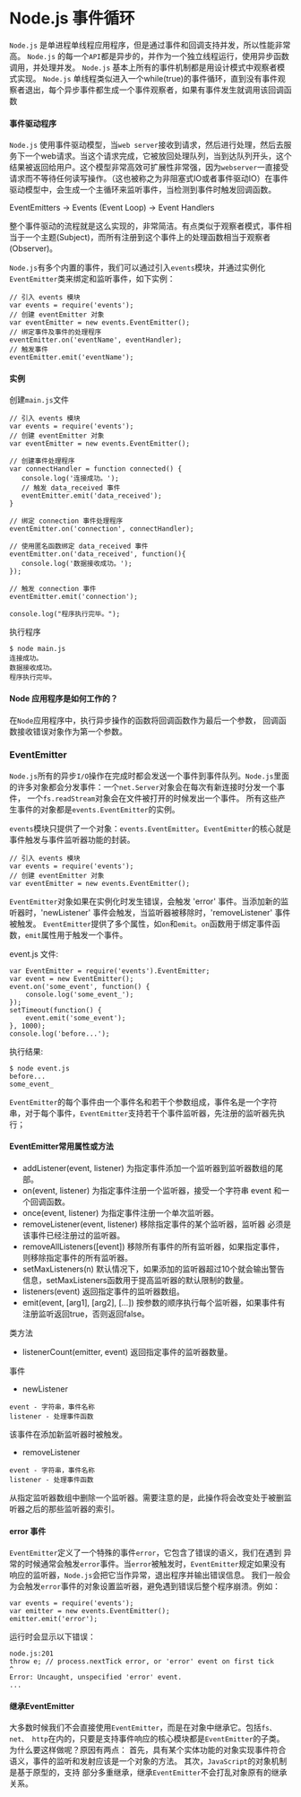 # Node.js 事件循环

`Node.js` 是单进程单线程应用程序，但是通过事件和回调支持并发，所以性能非常高。
`Node.js` 的每一个`API`都是异步的，并作为一个独立线程运行，使用异步函数调用，并处理并发。
`Node.js` 基本上所有的事件机制都是用设计模式中观察者模式实现。
`Node.js` 单线程类似进入一个while(true)的事件循环，直到没有事件观察者退出，每个异步事件都生成一个事件观察者，如果有事件发生就调用该回调函数

#### 事件驱动程序
`Node.js` 使用事件驱动模型，当`web server`接收到请求，然后进行处理，然后去服务下一个web请求。当这个请求完成，它被放回处理队列，当到达队列开头，这个结果被返回给用户。这个模型非常高效可扩展性非常强，因为`webserver`一直接受请求而不等待任何读写操作。（这也被称之为非阻塞式IO或者事件驱动IO）在事件驱动模型中，会生成一个主循环来监听事件，当检测到事件时触发回调函数。

EventEmitters -> Events (Event Loop) -> Event Handlers

整个事件驱动的流程就是这么实现的，非常简洁。有点类似于观察者模式，事件相当于一个主题(Subject)，而所有注册到这个事件上的处理函数相当于观察者(Observer)。

`Node.js`有多个内置的事件，我们可以通过引入`events`模块，并通过实例化`EventEmitter`类来绑定和监听事件，如下实例：
```
// 引入 events 模块
var events = require('events');
// 创建 eventEmitter 对象
var eventEmitter = new events.EventEmitter();
// 绑定事件及事件的处理程序
eventEmitter.on('eventName', eventHandler);
// 触发事件
eventEmitter.emit('eventName');
```
#### 实例

创建`main.js`文件
```
// 引入 events 模块
var events = require('events');
// 创建 eventEmitter 对象
var eventEmitter = new events.EventEmitter();

// 创建事件处理程序
var connectHandler = function connected() {
   console.log('连接成功。');
   // 触发 data_received 事件 
   eventEmitter.emit('data_received');
}

// 绑定 connection 事件处理程序
eventEmitter.on('connection', connectHandler);
 
// 使用匿名函数绑定 data_received 事件
eventEmitter.on('data_received', function(){
   console.log('数据接收成功。');
});

// 触发 connection 事件 
eventEmitter.emit('connection');

console.log("程序执行完毕。");
```
执行程序
```
$ node main.js
连接成功。
数据接收成功。
程序执行完毕。
```
#### Node 应用程序是如何工作的？
在`Node`应用程序中，执行异步操作的函数将回调函数作为最后一个参数， 回调函数接收错误对象作为第一个参数。

### EventEmitter

`Node.js`所有的异步`I/O`操作在完成时都会发送一个事件到事件队列。`Node.js`里面的许多对象都会分发事件：一个`net.Server`对象会在每次有新连接时分发一个事件， 一个`fs.readStream`对象会在文件被打开的时候发出一个事件。 所有这些产生事件的对象都是`events.EventEmitter`的实例。

`events`模块只提供了一个对象：`events.EventEmitter`。`EventEmitter`的核心就是事件触发与事件监听器功能的封装。
```
// 引入 events 模块
var events = require('events');
// 创建 eventEmitter 对象
var eventEmitter = new events.EventEmitter();
```

`EventEmitter`对象如果在实例化时发生错误，会触发 'error' 事件。当添加新的监听器时，'newListener' 事件会触发，当监听器被移除时，'removeListener' 事件被触发。
`EventEmitter`提供了多个属性，如`on`和`emit`。`on`函数用于绑定事件函数，`emit`属性用于触发一个事件。

event.js 文件:
```
var EventEmitter = require('events').EventEmitter; 
var event = new EventEmitter(); 
event.on('some_event', function() { 
    console.log('some_event_'); 
}); 
setTimeout(function() { 
    event.emit('some_event'); 
}, 1000); 
console.log('before...');
```
执行结果:
```
$ node event.js 
before...
some_event_
```

`EventEmitter`的每个事件由一个事件名和若干个参数组成，事件名是一个字符串，对于每个事件，`EventEmitter`支持若干个事件监听器，先注册的监听器先执行；

#### EventEmitter常用属性或方法

- addListener(event, listener)    为指定事件添加一个监听器到监听器数组的尾部。
- on(event, listener)     为指定事件注册一个监听器，接受一个字符串 event 和一个回调函数。
- once(event, listener)     为指定事件注册一个单次监听器。
- removeListener(event, listener)       移除指定事件的某个监听器，监听器 必须是该事件已经注册过的监听器。
- removeAllListeners([event])       移除所有事件的所有监听器，如果指定事件，则移除指定事件的所有监听器。
- setMaxListeners(n)    默认情况下，如果添加的监听器超过10个就会输出警告信息，setMaxListeners函数用于提高监听器的默认限制的数量。
- listeners(event)    返回指定事件的监听器数组。
- emit(event, [arg1], [arg2], [...])    按参数的顺序执行每个监听器，如果事件有注册监听返回true，否则返回false。

类方法
- listenerCount(emitter, event)     返回指定事件的监听器数量。

事件
- newListener
```
event - 字符串，事件名称
listener - 处理事件函数
```
该事件在添加新监听器时被触发。
- removeListener
```
event - 字符串，事件名称
listener - 处理事件函数
```
从指定监听器数组中删除一个监听器。需要注意的是，此操作将会改变处于被删监听器之后的那些监听器的索引。

#### error 事件
`EventEmitter`定义了一个特殊的事件`error`，它包含了错误的语义，我们在遇到 异常的时候通常会触发`error`事件。当`error`被触发时，`EventEmitter`规定如果没有响应的监听器，`Node.js`会把它当作异常，退出程序并输出错误信息。
我们一般会为会触发`error`事件的对象设置监听器，避免遇到错误后整个程序崩溃。例如：
```
var events = require('events'); 
var emitter = new events.EventEmitter(); 
emitter.emit('error');
```
运行时会显示以下错误：
```
node.js:201 
throw e; // process.nextTick error, or 'error' event on first tick 
^ 
Error: Uncaught, unspecified 'error' event. 
...
```

#### 继承EventEmitter

大多数时候我们不会直接使用`EventEmitter`，而是在对象中继承它。包括`fs、net、 http`在内的，只要是支持事件响应的核心模块都是`EventEmitter`的子类。
为什么要这样做呢？原因有两点：
首先，具有某个实体功能的对象实现事件符合语义，事件的监听和发射应该是一个对象的方法。
其次，`JavaScript`的对象机制是基于原型的，支持 部分多重继承，继承`EventEmitter`不会打乱对象原有的继承关系。

